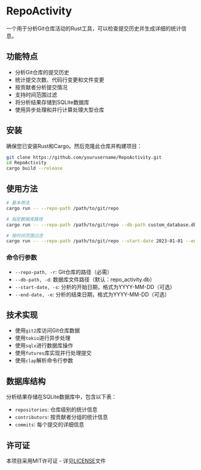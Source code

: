 # RepoActivity

一个用于分析Git仓库活动的Rust工具，可以检查提交历史并生成详细的统计信息。

## 功能特点

- 分析Git仓库的提交历史
- 统计提交次数、代码行变更和文件变更
- 按贡献者分析提交情况
- 支持时间范围过滤
- 将分析结果存储到SQLite数据库
- 使用异步处理和并行计算处理大型仓库

## 安装

确保您已安装Rust和Cargo。然后克隆此仓库并构建项目：

```bash
git clone https://github.com/yourusername/RepoActivity.git
cd RepoActivity
cargo build --release
```

## 使用方法

```bash
# 基本用法
cargo run -- --repo-path /path/to/git/repo

# 指定数据库路径
cargo run -- --repo-path /path/to/git/repo --db-path custom_database.db

# 按时间范围过滤
cargo run -- --repo-path /path/to/git/repo --start-date 2023-01-01 --end-date 2023-12-31
```

### 命令行参数

- `--repo-path, -r`: Git仓库的路径（必需）
- `--db-path, -d`: 数据库文件路径（默认：repo_activity.db）
- `--start-date, -s`: 分析的开始日期，格式为YYYY-MM-DD（可选）
- `--end-date, -e`: 分析的结束日期，格式为YYYY-MM-DD（可选）

## 技术实现

- 使用`git2`库访问Git仓库数据
- 使用`tokio`进行异步处理
- 使用`sqlx`进行数据库操作
- 使用`futures`库实现并行处理提交
- 使用`clap`解析命令行参数

## 数据库结构

分析结果存储在SQLite数据库中，包含以下表：

- `repositories`: 仓库级别的统计信息
- `contributors`: 按贡献者分组的统计信息
- `commits`: 每个提交的详细信息

## 许可证

本项目采用MIT许可证 - 详见[LICENSE](LICENSE)文件
